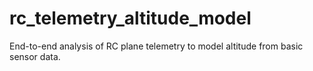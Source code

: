 # rc_telemetry_altitude_model
End-to-end analysis of RC plane telemetry to model altitude from basic sensor data.
